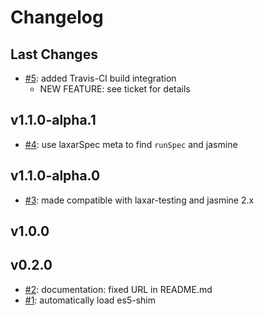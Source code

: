 # Changelog

## Last Changes

- [#5](https://github.com/LaxarJS/karma-laxar/issues/5): added Travis-CI build integration
    + NEW FEATURE: see ticket for details


## v1.1.0-alpha.1

- [#4](https://github.com/LaxarJS/karma-laxar/issues/4): use laxarSpec meta to find `runSpec` and jasmine


## v1.1.0-alpha.0

- [#3](https://github.com/LaxarJS/karma-laxar/issues/3): made compatible with laxar-testing and jasmine 2.x


## v1.0.0
## v0.2.0

- [#2](https://github.com/LaxarJS/karma-laxar/issues/2): documentation: fixed URL in README.md
- [#1](https://github.com/LaxarJS/karma-laxar/issues/1): automatically load es5-shim
